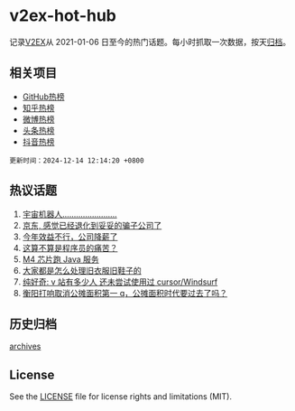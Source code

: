 # v2ex-hot-hub

 记录[V2EX](https://www.v2ex.com/)从 2021-01-06 日至今的热门话题。每小时抓取一次数据，按天[归档](archives)。
 
 ## 相关项目

- [GitHub热榜](https://github.com/lonnyzhang423/github-hot-hub)
- [知乎热榜](https://github.com/lonnyzhang423/zhihu-hot-hub)
- [微博热榜](https://github.com/lonnyzhang423/weibo-hot-hub)
- [头条热榜](https://github.com/lonnyzhang423/toutiao-hot-hub)
- [抖音热榜](https://github.com/lonnyzhang423/douyin-hot-hub)


 `更新时间：2024-12-14 12:14:20 +0800`

## 热议话题

1. [宇宙机器人........................](https://www.v2ex.com/t/1097255)
1. [京东, 感觉已经退化到妥妥的骗子公司了](https://www.v2ex.com/t/1097316)
1. [今年效益不行，公司降薪了](https://www.v2ex.com/t/1097261)
1. [这算不算是程序员的痛苦？](https://www.v2ex.com/t/1097445)
1. [M4 芯片跑 Java 服务](https://www.v2ex.com/t/1097289)
1. [大家都是怎么处理旧衣服旧鞋子的](https://www.v2ex.com/t/1097280)
1. [纯好奇: v 站有多少人 还未尝试使用过 cursor/Windsurf](https://www.v2ex.com/t/1097327)
1. [衡阳打响取消公摊面积第一 q，公摊面积时代要过去了吗？](https://www.v2ex.com/t/1097330)

## 历史归档

[archives](archives)

## License

See the [LICENSE](LICENSE) file for license rights and limitations (MIT).
